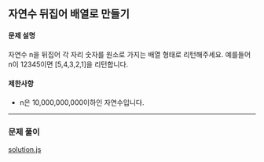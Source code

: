 ## 자연수 뒤집어 배열로 만들기

#### 문제 설명
자연수 n을 뒤집어 각 자리 숫자를 원소로 가지는 배열 형태로 리턴해주세요. 예를들어 n이 12345이면 [5,4,3,2,1]을 리턴합니다.

#### 제한사항
- n은 10,000,000,000이하인 자연수입니다.

***

### 문제 풀이

[solution.js](./solution.js)